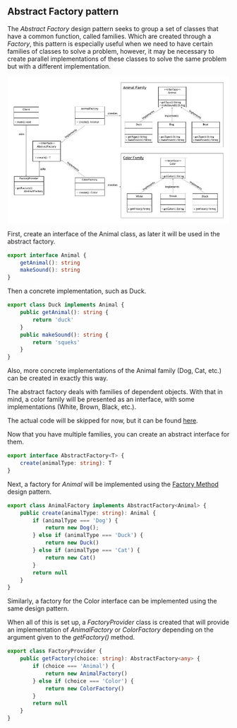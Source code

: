 ## Abstract Factory pattern

The *Abstract Factory* design pattern seeks to group a set of classes that have a common function, called families. Which are created through a *Factory*, this pattern is especially useful when we need to have certain families of classes to solve a problem, however, it may be necessary to create parallel implementations of these classes to solve the same problem but with a different implementation.

<img align="center" src="https://github.com/jorgekautz/reference-guide/blob/master/design-patterns/assets/diagram_abstract_factory.jpg?raw=true">

First, create an interface of the Animal class, as later it will be used in the abstract factory.

```typescript
export interface Animal {
    getAnimal(): string
    makeSound(): string
}
```

Then a concrete implementation, such as Duck.

```typescript
export class Duck implements Animal {
    public getAnimal(): string {
        return 'duck'
    }
    public makeSound(): string {
        return 'squeks'
    }
}
```

Also, more concrete implementations of the Animal family (Dog, Cat, etc.) can be created in exactly this way.

The abstract factory deals with families of dependent objects. With that in mind, a color family will be presented as an interface, with some implementations (White, Brown, Black, etc.).

The actual code will be skipped for now, but it can be found [here](src/ts).

Now that you have multiple families, you can create an abstract interface for them.

```typescript
export interface AbstractFactory<T> {
    create(animalType: string): T
}
```

Next, a factory for *Animal* will be implemented using the [Factory Method](../factory-method/README-en.md) design pattern.

```typescript
export class AnimalFactory implements AbstractFactory<Animal> {
    public create(animalType: string): Animal {
        if (animalType === 'Dog') {
            return new Dog();
        } else if (animalType === 'Duck') {
            return new Duck()
        } else if (animalType === 'Cat') {
            return new Cat()
        }
        return null
    }
}
```

Similarly, a factory for the Color interface can be implemented using the same design pattern.

When all of this is set up, a *FactoryProvider* class is created that will provide an implementation of *AnimalFactory* or *ColorFactory* depending on the argument given to the *getFactory()* method.

```typescript
export class FactoryProvider {
    public getFactory(choice: string): AbstractFactory<any> {
        if (choice === 'Animal') {
            return new AnimalFactory()
        } else if (choice === 'Color') {
            return new ColorFactory()
        }
        return null
    }
}
```